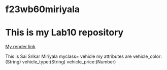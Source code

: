 # f23wb60miriyala
# This is my Lab10 repository
[My render link](https://f23wb60miriyala.onrender.com)

This is Sai Srikar Miriyala
myclass= vehicle my attributes are
vehicle_color:(String) 
vehicle_type:(String) 
vehicle_price:(Number)